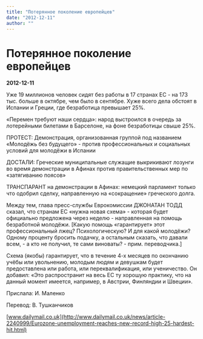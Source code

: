 ```yaml
---
title: "Потерянное поколение европейцев"
date: "2012-12-11"
author: ""
---
```


# Потерянное поколение европейцев

**2012-12-11** 

Уже 19 миллионов человек сидят без работы в 17 странах ЕС - на 173 тыс. больше в октябре, чем было в сентябре. Хуже всего дела обстоят в Испании и Греции, где безработица превышает 25%.

«Перемен требуют наши сердца»: народ выстроился в очередь за лотерейными билетами в Барселоне, на фоне безработицы свыше 25%.

ПРОТЕСТ: Демонстрация, организованная группой под названием «Молодёжь без будущего» - против профессиональных и социальных условий для молодёжи в Испании

ДОСТАЛИ: Греческие муниципальные служащие выкрикивают лозунги во время демонстрации в Афинах против правительственных мер по «затягиванию поясов»

ТРАНСПАРАНТ на демонстрации в Афинах: немецкий парламент только что одобрил сделку, направленную на «сокращение» греческого долга.

Между тем, глава пресс-службы Еврокомиссии ДЖОНАТАН ТОДД сказал, что странам ЕС «нужна новая схема» - которая будет официально предложена через неделю - направленная на помощь безработной молодёжи. [Какую помощь «гарантирует» этот профессиональный лжец? Психологическую? И для какой молодёжи? Одному проценту бросить подачку, а остальным сказать, что давали всем, - а кто не получил, те сами виноваты? - прим. переводчика.]

Схема (якобы) гарантирует, что в течение 4-х месяцев по окончанию учёбы или увольнению, молодым людям и девушкам будет предоставлена или работа, или переквалификация, или ученичество. Он добавил: «Это распространит на весь ЕС ту хорошую практику, что на данный момент имеется, например, в Австрии, Финляндии и Швеции».

Прислала: И. Маленко

Перевод: В. Тушканчиков

[www.dailymail.co.uk](http://www.dailymail.co.uk/news/article-2240999/Eurozone-unemployment-reaches-new-record-high-25-hardest-hit.html)